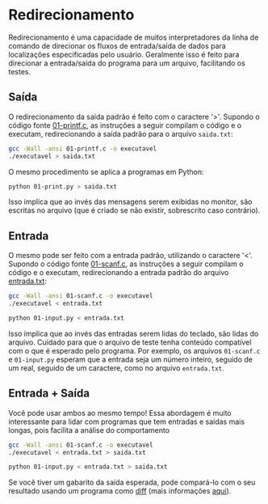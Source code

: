 Redirecionamento
================

Redirecionamento é uma capacidade de muitos interpretadores da linha de comando de direcionar os fluxos de entrada/saída de dados para localizações especificadas pelo usuário. Geralmente isso é feito para direcionar a entrada/saída do programa para um arquivo, facilitando os testes.

Saída
-----

O redirecionamento da saída padrão é feito com o caractere '>'. Supondo o código fonte [01-printf.c](00_Saida/01-printf.c), as instruções a seguir compilam o código e o executam, redirecionando a saída padrão para o arquivo ```saida.txt```:

```bash
gcc -Wall -ansi 01-printf.c -o executavel
./executavel > saida.txt
```

O mesmo procedimento se aplica a programas em Python:

```bash
python 01-print.py > saida.txt
```

Isso implica que ao invés das mensagens serem exibidas no monitor, são escritas no arquivo (que é criado se não existir, sobrescrito caso contrário).

Entrada
-------

O mesmo pode ser feito com a entrada padrão, utilizando o caractere '<'. Supondo o código fonte [01-scanf.c](01_Entrada/01-scanf.c), as instruções a seguir compilam o código e o executam, redirecionando a entrada padrão do arquivo [entrada.txt](01_Entrada/entrada.txt):

```bash
gcc -Wall -ansi 01-scanf.c -o executavel
./executavel < entrada.txt
```

```bash
python 01-input.py < entrada.txt
```

Isso implica que ao invés das entradas serem lidas do teclado, são lidas do arquivo. Cuidado para que o arquivo de teste tenha conteúdo compatível com o que é esperado pelo programa. Por exemplo, os arquivos ```01-scanf.c``` e ```01-input.py``` esperam que a entrada seja um número inteiro, seguido de um real, seguido de um caractere, como no arquivo ```entrada.txt```.

Entrada + Saída
---------------

Você pode usar ambos ao mesmo tempo! Essa abordagem é muito interessante para lidar com programas que tem entradas e saídas mais longas, pois facilita a análise do comportamento

```bash
gcc -Wall -ansi 01-scanf.c -o executavel
./executavel < entrada.txt > saida.txt
```

```bash
python 01-input.py < entrada.txt > saida.txt
```

Se você tiver um gabarito da saída esperada, pode compará-lo com o seu resultado usando um programa como [diff](https://pt.wikipedia.org/wiki/Diff) (mais informações [aqui](/src/exercicios)).
